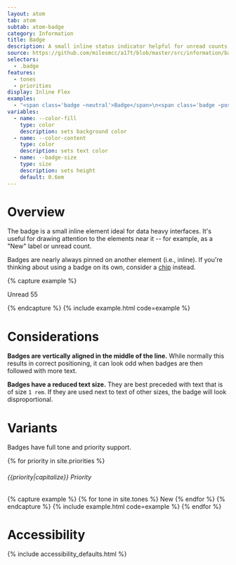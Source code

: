 ```yaml
---
layout: atom
tab: atom
subtab: atom-badge
category: Information
title: Badge
description: A small inline status indicator helpful for unread counts, notifications, and more.
source: https://github.com/milesmcc/a17t/blob/master/src/information/badge.css
selectors:
  - .badge
features:
  - tones
  - priorities
display: Inline Flex
examples:
  - "<span class='badge ~neutral'>Badge</span>\n<span class='badge ~positive'>Badge</span>\n<span class='badge ~warning'>Badge</span>\n<span class='badge ~critical'>Badge</span>\n<span class='badge ~info'>Badge</span>\n<span class='badge ~urge'>Badge</span>"
variables:
  - name: --color-fill
    type: color
    description: sets background color
  - name: --color-content
    type: color
    description: sets text color
  - name: --badge-size
    type: size
    description: sets height
    default: 0.6em
---
```


# Overview

The badge is a small inline element ideal for data heavy interfaces. It's useful for drawing attention to the elements near it -- for example, as a "New" label or unread count.

Badges are nearly always pinned on another element (i.e., inline). If you're thinking about using a badge on its own, consider a [chip](/chip) instead.

{% capture example %}
<p>Unread <span class='badge ~critical !high'>55</span></p>
{% endcapture %}
{% include example.html code=example %}

# Considerations

**Badges are vertically aligned in the middle of the line.** While normally this results in correct positioning, it can look odd when badges are then followed with more text.

**Badges have a reduced text size.** They are best preceded with text that is of size `1 rem`. If they are used next to text of other sizes, the badge will look disproportional.

# Variants

Badges have full tone and priority support.

{% for priority in site.priorities %}
###### {{priority|capitalize}} Priority
{% capture example %}
{% for tone in site.tones %}
<span class="badge ~{{tone}} !{{priority}}">New</span>
{% endfor %}
{% endcapture %}
{% include example.html code=example %}
{% endfor %}

# Accessibility

{% include accessibility_defaults.html %}
